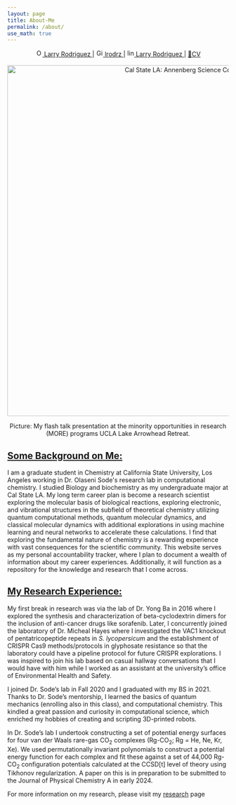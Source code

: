 ```yaml
---
layout: page
title: About-Me
permalink: /about/
use_math: true
---
```


<style type="text/css" media="screen">
  .container {
    text-align: center;
  }
</style>


<!-- Professional Socials -->
<div class="container">

<a href="https://orcid.org/0000-0002-2527-7204">
    <img alt="ORCID logo" src="https://info.orcid.org/wp-content/uploads/2019/11/orcid_16x16.png" width="16" height="16" />
    Larry Rodriguez
</a> |
<a href="https://github.com/lrodrz">
    <img alt="GitHub logo" src="https://github.githubassets.com/images/modules/logos_page/GitHub-Mark.png" width="16" height="16" />
    lrodrz
</a> |
<a href="https://www.linkedin.com/in/larry-r-073154203">
    <img alt="linkedinlogo" src="https://i.ibb.co/d25fhd6/In-Blue-96-2x.png" width="16" height="16" />
    Larry Rodriguez
</a> |
<a href="https://docs.google.com/document/d/1-94z5pGH82ASRE35aLlTAT7hAanZYivD/edit?usp=sharing&ouid=105026313310214492121&rtpof=true&sd=true">📄CV</a>

</div>

<br>

<div class="container">
<img width="800" img src="https://i.ibb.co/PjhhGp7/IMG-2148.jpg" alt="Cal State LA: Annenberg Science Complex">
<p>Picture: My flash talk presentation at the minority opportunities in research (MORE) programs UCLA Lake Arrowhead Retreat.</p>
</div>

<!-- <div class="container">
<img width="600" img src="https://i.ibb.co/SNKLbTp/csulapic.png" alt="Cal State LA: Annenberg Science Complex">
<p>Picture: CSULA with the Annenberg Science Complex shown. By: Me!</p>
</div> -->



<h2><u> Some Background on Me: </u></h2>

I am a graduate student in Chemistry at California State University, Los Angeles working in Dr. Olaseni Sode's research lab in computational chemistry. I studied Biology and biochemistry as my undergraduate major at Cal State LA. My long term career plan is become a research scientist exploring the molecular basis of biological reactions, exploring electronic, and vibrational structures in the subfield of theoretical chemistry utilizing quantum computational methods, quantum molecular dynamics, and classical molecular dynamics with additional explorations in using machine learning and neural networks to accelerate these calculations. I find that exploring the fundamental nature of chemistry is a rewarding experience with vast consequences for the scientific community. This website serves as my personal accountability tracker, where I plan to document a wealth of information about my career experiences. Additionally, it will function as a repository for the knowledge and research that I come across.

<h2><u> My Research Experience: </u></h2>

My first break in research was via the lab of Dr. Yong Ba in 2016 where I explored the synthesis and characterization of beta-cyclodextrin dimers for the inclusion of anti-cancer drugs like sorafenib. Later, I concurrently joined the laboratory of Dr. Micheal Hayes where I investigated the VAC1 knockout of pentatricopeptide repeats in <i>S. lycopersicum</i> and the establishment of CRISPR Cas9 methods/protocols in glyphosate resistance so that the laboratory could have a pipeline protocol for future CRISPR explorations. I was inspired to join his lab based on casual hallway conversations that I would have with him while I worked as an assistant at the university’s office of Environmental Health and Safety. 

I joined Dr. Sode’s lab in Fall 2020 and I graduated with my BS in 2021. Thanks to Dr. Sode’s mentorship, I learned the basics of quantum mechanics (enrolling also in this class), and computational chemistry. This kindled a great passion and curiosity in computational science, which enriched my hobbies of creating and scripting 3D-printed robots. 

In Dr. Sode’s lab I undertook constructing a set of potential energy surfaces for four van der Waals rare-gas CO<sub>2</sub> complexes (Rg-CO<sub>2</sub>; Rg = He, Ne, Kr, Xe). We used permutationally invariant polynomials to construct a potential energy function for each complex and fit these against a set of 44,000 Rg-CO<sub>2</sub> configuration potentials calculated at the CCSD[t] level of theory using Tikhonov regularization. A paper on this is in preparation to be submitted to the Journal of Physical Chemistry A in early 2024.

For more information on my research, please visit my <a href="/research" >research</a> page


